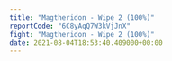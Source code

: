 ```yaml
---
title: "Magtheridon - Wipe 2 (100%)"
reportCode: "6C8yAqQ7W3kVjJnX"
fight: "Magtheridon - Wipe 2 (100%)"
date: 2021-08-04T18:53:40.409000+00:00
---
```

